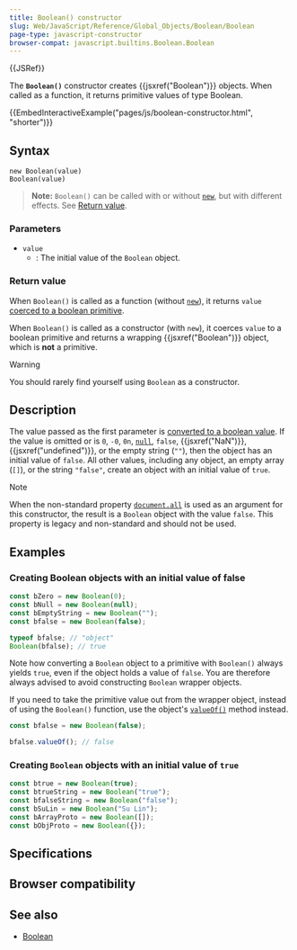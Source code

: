 ```yaml
---
title: Boolean() constructor
slug: Web/JavaScript/Reference/Global_Objects/Boolean/Boolean
page-type: javascript-constructor
browser-compat: javascript.builtins.Boolean.Boolean
---
```


{{JSRef}}

The **`Boolean()`** constructor creates {{jsxref("Boolean")}} objects. When called as a function, it returns primitive values of type Boolean.

{{EmbedInteractiveExample("pages/js/boolean-constructor.html", "shorter")}}

## Syntax

```js-nolint
new Boolean(value)
Boolean(value)
```

> **Note:** `Boolean()` can be called with or without [`new`](/Web/JavaScript/Reference/Operators/new), but with different effects. See [Return value](#return_value).

### Parameters

- `value`
  - : The initial value of the `Boolean` object.

### Return value

When `Boolean()` is called as a function (without [`new`](/Web/JavaScript/Reference/Operators/new)), it returns `value` [coerced to a boolean primitive](/Web/JavaScript/Reference/Global_Objects/Boolean#boolean_coercion).

When `Boolean()` is called as a constructor (with `new`), it coerces `value` to a boolean primitive and returns a wrapping {{jsxref("Boolean")}} object, which is **not** a primitive.

> [!WARNING]
> You should rarely find yourself using `Boolean` as a constructor.

## Description

The value passed as the first parameter is [converted to a boolean value](/Web/JavaScript/Reference/Global_Objects/Boolean#boolean_coercion). If the value is omitted or is `0`, `-0`, `0n`, [`null`](/Web/JavaScript/Reference/Operators/null), `false`, {{jsxref("NaN")}}, {{jsxref("undefined")}}, or the empty string (`""`), then the object has an initial value of `false`. All other values, including any object, an empty array (`[]`), or the string `"false"`, create an object with an initial value of `true`.

> [!NOTE]
> When the non-standard property [`document.all`](/Web/API/Document/all) is used as an argument for this constructor, the result is a `Boolean` object with the value `false`. This property is legacy and non-standard and should not be used.

## Examples

### Creating Boolean objects with an initial value of false

```js
const bZero = new Boolean(0);
const bNull = new Boolean(null);
const bEmptyString = new Boolean("");
const bfalse = new Boolean(false);

typeof bfalse; // "object"
Boolean(bfalse); // true
```

Note how converting a `Boolean` object to a primitive with `Boolean()` always yields `true`, even if the object holds a value of `false`. You are therefore always advised to avoid constructing `Boolean` wrapper objects.

If you need to take the primitive value out from the wrapper object, instead of using the `Boolean()` function, use the object's [`valueOf()`](/Web/JavaScript/Reference/Global_Objects/Boolean/valueOf) method instead.

```js
const bfalse = new Boolean(false);

bfalse.valueOf(); // false
```

### Creating `Boolean` objects with an initial value of `true`

```js
const btrue = new Boolean(true);
const btrueString = new Boolean("true");
const bfalseString = new Boolean("false");
const bSuLin = new Boolean("Su Lin");
const bArrayProto = new Boolean([]);
const bObjProto = new Boolean({});
```

## Specifications



## Browser compatibility



## See also

- [Boolean](/Glossary/Boolean)
